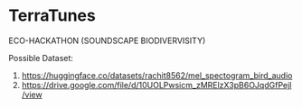 # TerraTunes
ECO-HACKATHON (SOUNDSCAPE BIODIVERVISITY)

Possible Dataset:
1. https://huggingface.co/datasets/rachit8562/mel_spectogram_bird_audio
2. https://drive.google.com/file/d/10UOLPwsicm_zMRElzX3pB6OJqdGfPejl/view
